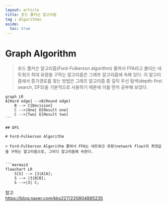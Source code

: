 ```yaml
---
layout: article
title: 포드 풀커슨 알고리즘
tag : Algorithms
aside:
  toc: true
---
```

# Graph Algorithm
> 포드 풀커슨 알고리즘(Ford-Fulkerson algorithm) 줄여서 FFA라고 불리는 네트워크 최대 유량을 구하는 알고리즘은 그래프 알고리즘에 속해 있다.
> 이 알고리즘에서 증가경로를 찾는 방법은 그래프 알고리즘 중 깊이 우선 탐색(depth-first search, DFS)을 기본적으로 사용하기 때문에 이를 먼저 공부해 보았다.


```mermaid
graph LR
A[Hard edge] -->B(Round edge)
    B --> C{Decision}
    C -->|One| D[Result one]
    C -->|Two| E[Result two]
​```

## DFS

# Ford-Fulkerson Algorithm 

> Ford-Fulkerson Algorithm 줄여서 FFA는 네트워크 유량(network flow)의 최댓값을 구하는 알고리즘으로, 그리디 알고리즘에 속한다.


```mermaid
flowchart LR
    S[S] --> |3|A[A];
    S --> |3|B[B];
    S -->|3| C;
```



참고  
https://blog.naver.com/kks227/220804885235
